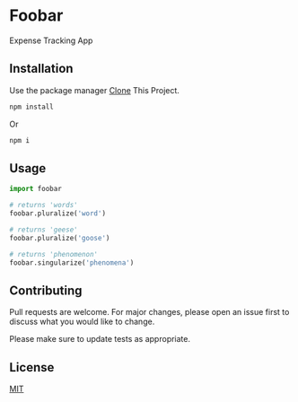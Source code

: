 # Foobar

Expense Tracking App

## Installation

Use the package manager [Clone](https://github.com/amineelkhayari/ExpenseTrack) This Project.

```bash
npm install
```
Or
```bash
npm i
```

## Usage

```python
import foobar

# returns 'words'
foobar.pluralize('word')

# returns 'geese'
foobar.pluralize('goose')

# returns 'phenomenon'
foobar.singularize('phenomena')
```

## Contributing

Pull requests are welcome. For major changes, please open an issue first
to discuss what you would like to change.

Please make sure to update tests as appropriate.

## License

[MIT](https://choosealicense.com/licenses/mit/)
